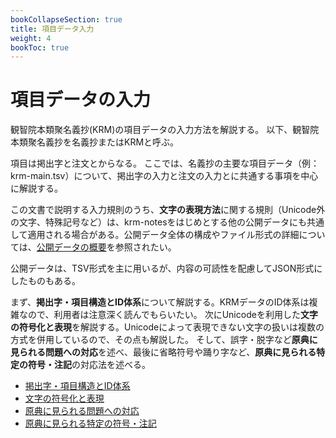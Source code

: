 ```yaml
---
bookCollapseSection: true
title: 項目データ入力
weight: 4
bookToc: true
---
```



# 項目データの入力

観智院本類聚名義抄(KRM)の項目データの入力方法を解説する。
以下、観智院本類聚名義抄を名義抄またはKRMと呼ぶ。

項目は掲出字と注文とからなる。
ここでは、名義抄の主要な項目データ（例：krm-main.tsv）について、掲出字の入力と注文の入力とに共通する事項を中心に解説する。

この文書で説明する入力規則のうち、**文字の表現方法**に関する規則（Unicode外の文字、特殊記号など）は、krm-notesをはじめとする他の公開データにも共通して適用される場合がある。公開データ全体の構成やファイル形式の詳細については、[公開データの概要](/docs/notes/krm-main/contens/)を参照されたい。

公開データは、TSV形式を主に用いるが、内容の可読性を配慮してJSON形式にしたものもある。


まず、**掲出字・項目構造とID体系**について解説する。KRMデータのID体系は複雑なので、利用者は注意深く読んでもらいたい。
次にUnicodeを利用した**文字の符号化と表現**を解説する。Unicodeによって表現できない文字の扱いは複数の方式を併用しているので、その点も解説した。
そして、誤字・脱字など**原典に見られる問題への対応**を述べ、最後に省略符号や踊り字など、**原典に見られる特定の符号・注記**の対応法を述べる。

- [掲出字・項目構造とID体系](/docs/notes/krm-main/item-input/1-id/)
- [文字の符号化と表現](/docs/notes/krm-main/item-input/2-char/)
- [原典に見られる問題への対応](/docs/notes/krm-main/item-input/3-handling/)
- [原典に見られる特定の符号・注記](/docs/notes/krm-main/item-input/4-notes/)
